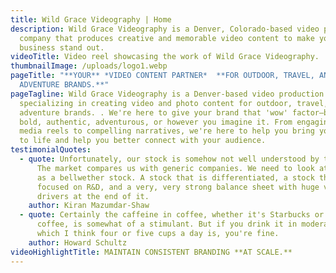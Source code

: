 ```yaml
---
title: Wild Grace Videography | Home
description: Wild Grace Videography is a Denver, Colorado-based video production
  company that produces creative and memorable video content to make your
  business stand out.
videoTitle: Video reel showcasing the work of Wild Grace Videography.
thumbnailImage: /uploads/logo1.webp
pageTitle: "**YOUR** *VIDEO CONTENT PARTNER*  **FOR OUTDOOR, TRAVEL, AND
  ADVENTURE BRANDS.**"
pageTagline: Wild Grace Videography is a Denver-based video production company
  specializing in creating video and photo content for outdoor, travel, and
  adventure brands. . We're here to give your brand that 'wow' factor—be it
  bold, authentic, adventurous, or however you imagine it. From engaging social
  media reels to compelling narratives, we're here to help you bring your brand
  to life and help you better connect with your audience.
testimonialQuotes:
  - quote: Unfortunately, our stock is somehow not well understood by the markets.
      The market compares us with generic companies. We need to look at Biocon
      as a bellwether stock. A stock that is differentiated, a stock that is
      focused on R&D, and a very, very strong balance sheet with huge value
      drivers at the end of it.
    author: Kiran Mazumdar-Shaw
  - quote: Certainly the caffeine in coffee, whether it's Starbucks or generic
      coffee, is somewhat of a stimulant. But if you drink it in moderation,
      which I think four or five cups a day is, you're fine.
    author: Howard Schultz
videoHighlightTitle: MAINTAIN CONSISTENT BRANDING **AT SCALE.**
---
```

